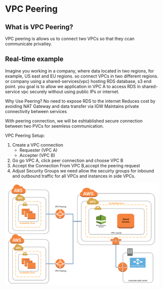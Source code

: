 # VPC Peering

## What is VPC Peering?
VPC peering is allows us to connect two VPCs so that they ccan communicate privatley.

## Real-time example

Imagine you working in a company, where data located in two regions, for example, US east and EU regions.
so connect VPCs in two different regions.
or
company using  a shared-services(vpc) hosting RDS database, s3 end point.
you goal is to allow we application in VPC A to access RDS in shared-service vpc securely without using public IPs or internet.

Why Use Peering?
No need to expose RDS to the internet
Reduces cost by avoiding NAT Gateway and data transfer via IGW
Maintains private connectivity between services

With peering connection, we will be eshtablished secure connection between two PVCs for seemless communication.

VPC Peering Setup:
1. Create a VPC connection
    - Requester (VPC A)
    - Accepter (VPC B)
2. Go go VPC A, click peer connection and choose VPC B
3. Accept the Connection
    From VPC B,accept the peering request
4. Adjust Security Groups
    we need allow the secuirty groups for inbound and outbound traffic for all VPCs and instances in side VPCs.

![VPC Diagram](images/vpc-peering.png)